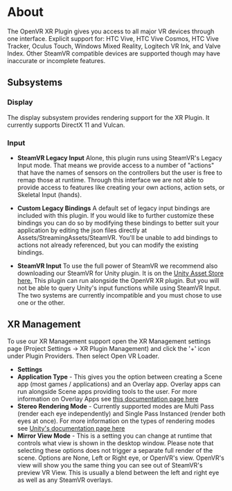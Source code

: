 # About

The OpenVR XR Plugin gives you access to all major VR devices through one interface. Explicit support for: HTC Vive, HTC Vive Cosmos, HTC Vive Tracker, Oculus Touch, Windows Mixed Reality, Logitech VR Ink, and Valve Index. Other SteamVR compatible devices are supported though may have inaccurate or incomplete features.

## Subsystems

### Display 

The display subsystem provides rendering support for the XR Plugin. It currently supports DirectX 11 and Vulcan.

### Input 

* **SteamVR Legacy Input**
Alone, this plugin runs using SteamVR's Legacy Input mode. That means we provide access to a number of "actions" that have the names of sensors on the controllers but the user is free to remap those at runtime. Through this interface we are not able to provide access to features like creating your own actions, action sets, or Skeletal Input (hands).

* **Custom Legacy Bindings** A default set of legacy input bindings are included with this plugin. If you would like to further customize these bindings you can do so by modifying these bindings to better suit your application by editing the json files directly at Assets/StreamingAssets/SteamVR. You'll be unable to add bindings to actions not already referenced, but you can modify the existing bindings.

* **SteamVR Input**
To use the full power of SteamVR we recommend also downloading our SteamVR for Unity plugin. It is on the [Unity Asset Store here.](https://assetstore.unity.com/packages/tools/integration/steamvr-plugin-32647) This plugin can run alongside the OpenVR XR plugin. But you will not be able to query Unity's input functions while using SteamVR Input. The two systems are currently incompatible and you must chose to use one or the other.



## XR Management

To use our XR Management support open the XR Management settings page (Project Settings -> XR Plugin Management) and click the '+' icon under Plugin Providers. Then select Open VR Loader.

* **Settings** 
 * **Application Type** - This gives you the option between creating a Scene app (most games / applications) and an Overlay app. Overlay apps can run alongside Scene apps providing tools to the user. For more information on Overlay Apps see [this documentation page here](https://github.com/ValveSoftware/openvr/wiki/IVROverlay_Overview)
 * **Stereo Rendering Mode** - Currently supported modes are Multi Pass (render each eye independently) and Single Pass Instanced (render both eyes at once). For more information on the types of rendering modes see [Unity's documentation page here](https://docs.unity3d.com/Manual/SinglePassStereoRendering.html)
 * **Mirror View Mode** - This is a setting you can change at runtime that controls what view is shown in the desktop window. Please note that selecting these options does not trigger a separate full render of the scene. Options are None, Left or Right eye, or OpenVR's view. OpenVR's view will show you the same thing you can see out of SteamVR's preview VR View. This is usually a blend between the left and right eye as well as any SteamVR overlays.
